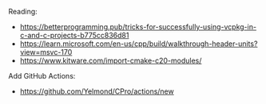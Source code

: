 Reading:
- https://betterprogramming.pub/tricks-for-successfully-using-vcpkg-in-c-and-c-projects-b775cc836d81
- https://learn.microsoft.com/en-us/cpp/build/walkthrough-header-units?view=msvc-170
- https://www.kitware.com/import-cmake-c20-modules/

Add GitHub Actions:
- https://github.com/Yelmond/CPro/actions/new